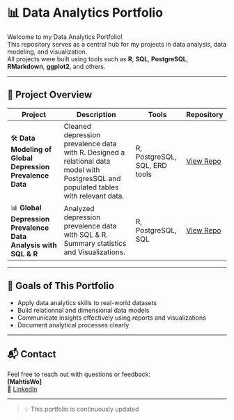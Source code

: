# 📊 Data Analytics Portfolio

Welcome to my Data Analytics Portfolio!  
This repository serves as a central hub for my projects in data analysis, data modeling, and visualization.  
All projects were built using tools such as **R**, **SQL**, **PostgreSQL**, **RMarkdown**, **ggplot2**, and others.

---

## 🧠 Project Overview

| Project | Description | Tools | Repository |
|--------|-------------|-------|------------|
| 🛠 **Data Modeling of Global Depression Prevalence Data** | Cleaned depression prevalence data with R. Designed a relational data model with PostgresSQL and populated tables with relevant data. | R, PostgreSQL, SQL, ERD tools | [View Repo](https://github.com/MathisWo/Data-Modeling-of-Global-Depression-Prevalence-Data/tree/main) |
|📊 **Global Depression Prevalence Data Analysis with SQL & R** | Analyzed depression prevalence data with SQL & R. Summary statistics and Visualizations. | R, PostgreSQL, SQL| [View Repo](https://github.com/MathisWo/Global-Depression-Prevalence-Data-Analysis-SQL-R-)

---

## 🎯 Goals of This Portfolio

- Apply data analytics skills to real-world datasets  
- Build relationnal and dimensional data models
- Communicate insights effectively using reports and visualizations  
- Document analytical processes clearly  

---

## 📬 Contact

Feel free to reach out with questions or feedback:  
**[MahtisWo]**   
🔗 [LinkedIn](https://www.linkedin.com/in/mathis-wobst-b37125360/?locale=en_US)

---

> 💡 This portfolio is continuously updated

